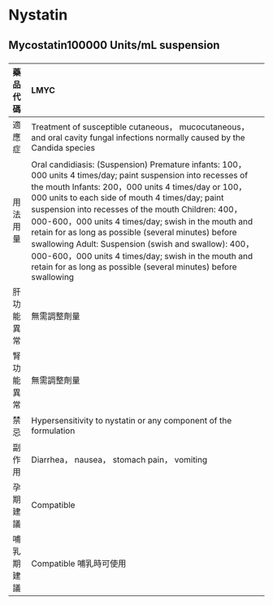 # Nystatin

## Mycostatin100000 Units/mL suspension

##### 

| 藥品代碼   | LMYC                                                                                                                                                                                                                                                                                                                                                                                                                                                                                                                                                                          |
|:-----------|:------------------------------------------------------------------------------------------------------------------------------------------------------------------------------------------------------------------------------------------------------------------------------------------------------------------------------------------------------------------------------------------------------------------------------------------------------------------------------------------------------------------------------------------------------------------------------|
| 適應症     | Treatment of susceptible cutaneous， mucocutaneous， and oral cavity fungal infections normally caused by the Candida species                                                                                                                                                                                                                                                                                                                                                                                                                                                 |
| 用法用量   | Oral candidiasis: (Suspension) Premature infants: 100，000 units 4 times/day; paint suspension into recesses of the mouth Infants: 200，000 units 4 times/day or 100，000 units to each side of mouth 4 times/day; paint suspension into recesses of the mouth Children: 400，000-600，000 units 4 times/day; swish in the mouth and retain for as long as possible (several minutes) before swallowing Adult: Suspension (swish and swallow): 400，000-600，000 units 4 times/day; swish in the mouth and retain for as long as possible (several minutes) before swallowing |
| 肝功能異常 | 無需調整劑量                                                                                                                                                                                                                                                                                                                                                                                                                                                                                                                                                                  |
| 腎功能異常 | 無需調整劑量                                                                                                                                                                                                                                                                                                                                                                                                                                                                                                                                                                  |
| 禁忌       | Hypersensitivity to nystatin or any component of the formulation                                                                                                                                                                                                                                                                                                                                                                                                                                                                                                              |
| 副作用     | Diarrhea， nausea， stomach pain， vomiting                                                                                                                                                                                                                                                                                                                                                                                                                                                                                                                                   |
| 孕期建議   | Compatible                                                                                                                                                                                                                                                                                                                                                                                                                                                                                                                                                                    |
| 哺乳期建議 | Compatible 哺乳時可使用                                                                                                                                                                                                                                                                                                                                                                                                                                                                                                                                                       |

